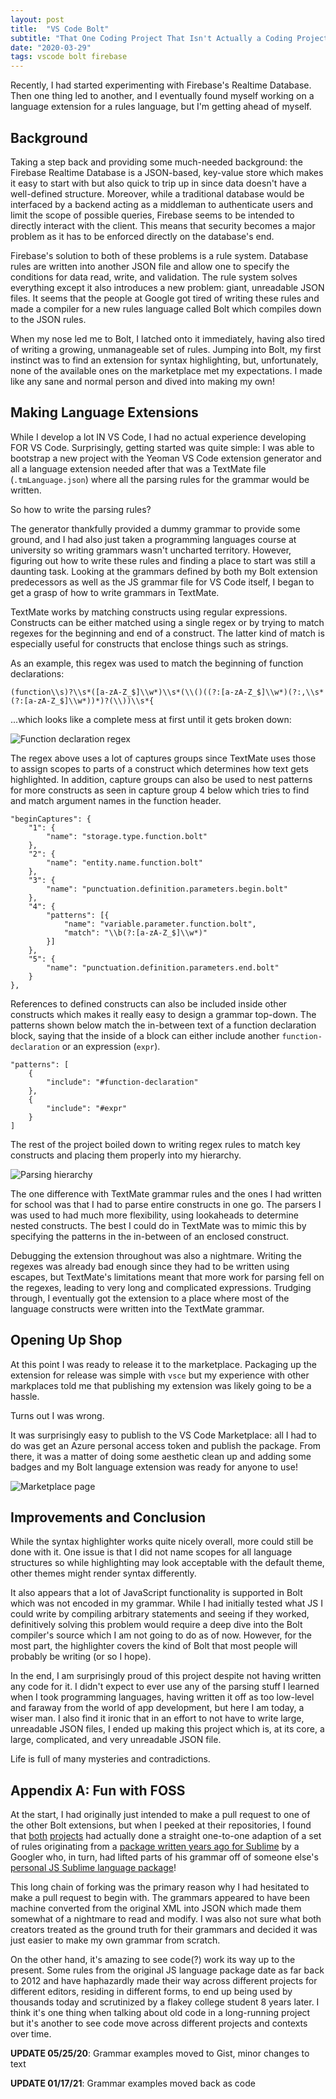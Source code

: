 ```yaml
---
layout: post
title:  "VS Code Bolt"
subtitle: "That One Coding Project That Isn't Actually a Coding Project"
date: "2020-03-29"
tags: vscode bolt firebase
---
```


Recently, I had started experimenting with Firebase's Realtime Database.
Then one thing led to another, and I eventually found myself working on a
language extension for a rules language, but I'm getting ahead of myself.

## Background

Taking a step back and providing some much-needed background:
the Firebase Realtime Database is a JSON-based,
key-value store which makes it easy to start with but also quick to trip up in since
data doesn't have a well-defined structure. Moreover,
while a traditional database would be interfaced by a backend acting as a middleman
to authenticate users and limit the scope of possible queries, Firebase seems to be
intended to directly interact with the client. This means that security becomes
a major problem as it has to be enforced directly on the database's end.

Firebase's solution to both of these problems is a rule system. Database rules are written
into another JSON file and allow one to specify the conditions for data read, write, and validation.
The rule system solves everything except it also introduces a new problem: giant, unreadable JSON files.
It seems that the people at Google got tired of writing these rules and made a compiler
for a new rules language called Bolt which compiles down to the JSON rules.

When my nose led me to Bolt, I latched onto it immediately, having also tired of writing a
growing, unmanageable set of rules. Jumping into Bolt, my first instinct was to find an
extension for syntax highlighting, but, unfortunately, none of the available ones on
the marketplace met my expectations. I made like any sane and normal person and dived
into making my own!

## Making Language Extensions

While I develop a lot IN VS Code, I had no actual experience developing
FOR VS Code. Surprisingly, getting started was quite simple: I was able to bootstrap a new project
with the Yeoman VS Code extension generator and all a language extension needed after that was a
TextMate file (`.tmLanguage.json`) where all the parsing rules for the grammar would be written.

So how to write the parsing rules?

The generator thankfully provided a dummy grammar to provide some ground, and I had also
just taken a programming languages course at university so writing grammars wasn't uncharted
territory. However, figuring out how to write these rules and finding a place to start was
still a daunting task. Looking at the grammars defined by both my Bolt extension predecessors as well as the
JS grammar file for VS Code itself, I began to get a grasp of how to write grammars in TextMate.

TextMate works by matching constructs using regular expressions.
Constructs can be either matched using a single regex or by trying to match regexes
for the beginning and end of a construct. The latter kind of match is
especially useful for constructs that enclose things such as strings.

As an example, this regex was used to match the beginning of function declarations:

```
(function\\s)?\\s*([a-zA-Z_$]\\w*)\\s*(\\()((?:[a-zA-Z_$]\\w*)(?:,\\s*(?:[a-zA-Z_$]\\w*))*)?(\\))\\s*{
```

...which looks like a complete mess at first until it gets broken down:

![Function declaration regex](/images/vscode_bolt/function_declaration.png)

The regex above uses a lot of captures groups since TextMate uses those to assign scopes to
parts of a construct which determines how text gets highlighted. In addition, capture groups
can also be used to nest patterns for more constructs as seen in capture group 4 below
which tries to find and match argument names in the function header.

```
"beginCaptures": {
	"1": {
		"name": "storage.type.function.bolt"
	},
	"2": {
		"name": "entity.name.function.bolt"
	},
	"3": {
		"name": "punctuation.definition.parameters.begin.bolt"
	},
	"4": {
		"patterns": [{
			"name": "variable.parameter.function.bolt",
			"match": "\\b(?:[a-zA-Z_$]\\w*)"
		}]
	},
	"5": {
		"name": "punctuation.definition.parameters.end.bolt"
	}
},
```

References to defined constructs can also be included inside other
constructs which makes it really easy to design a grammar top-down.
The patterns shown below match the in-between text of a function
declaration block, saying that the inside of a block can either include
another `function-declaration` or an expression (`expr`).

```
"patterns": [
	{
		"include": "#function-declaration"
	},
	{
		"include": "#expr"
	}
]
```

The rest of the project boiled down to writing regex rules to match key constructs
and placing them properly into my hierarchy.

![Parsing hierarchy](/images/vscode_bolt/tree.png)

The one difference with TextMate grammar rules and the ones I had written for
school was that I had to parse entire constructs in one go. The parsers I was
used to had much more flexibility, using lookaheads to determine nested constructs.
The best I could do in TextMate was to mimic this by specifying the patterns in the
in-between of an enclosed construct.

Debugging the extension throughout was also a nightmare. Writing the regexes was already
bad enough since they had to be written using escapes, but TextMate's limitations meant
that more work for parsing fell on the regexes, leading to very long and complicated expressions.
Trudging through, I eventually got the extension to a place where most of the
language constructs were written into the TextMate grammar.

## Opening Up Shop

At this point I was ready to release it to the marketplace. Packaging up the extension for
release was simple with `vsce` but my experience with other markplaces told
me that publishing my extension was likely going to be a hassle.

Turns out I was wrong.

It was surprisingly easy to publish to the VS Code Marketplace: all I had
to do was get an Azure personal access token and publish the package. From there,
it was a matter of doing some aesthetic clean up and adding
some badges and my Bolt language extension was ready for anyone to use!

![Marketplace page](/images/vscode_bolt/marketplace.png)

## Improvements and Conclusion

While the syntax highlighter works quite nicely overall, more could still be done with
it. One issue is that I did not name scopes for all language structures so
while highlighting may look acceptable with the default theme, other themes might render
syntax differently.

It also appears that a lot of JavaScript functionality is supported in Bolt
which was not encoded in my grammar. While I had initially tested what JS I could write by
compiling arbitrary statements and seeing if they worked, definitively solving this problem
would require a deep dive into the Bolt compiler's source which I am not going to do as of now.
However, for the most part, the highlighter covers the kind of Bolt that most people will probably
be writing (or so I hope).

In the end, I am surprisingly proud of this project despite not having written any code for it.
I didn't expect to ever use any of the parsing stuff I learned when I took programming
languages, having written it off as too low-level and faraway from the world of
app development, but here I am today, a wiser man. I also find it ironic that in an effort
to not have to write large, unreadable JSON files, I ended up making this project
which is, at its core, a large, complicated, and very unreadable JSON file.

Life is full of many mysteries and contradictions.

## Appendix A: Fun with FOSS

At the start, I had originally just intended to make a pull request to one of the other Bolt extensions,
but when I peeked at their repositories, I found that
[both](https://github.com/smkamranqadri/vscode-bolt-language)
[projects](https://github.com/ThadeuLuz/vsce-firebase-bolt)
had actually done a straight one-to-one adaption of a set of rules originating from a
[package written years ago for Sublime](https://github.com/davideast/bolt-sublime)
by a Googler who, in turn, had lifted parts of his grammar off of someone else's
[personal JS Sublime language package](https://github.com/btford/sublime-text-javascript)!

This long chain of forking was the primary reason why I had hesitated to make
a pull request to begin with. The grammars appeared to have been machine converted from
the original XML into JSON which made them somewhat of a nightmare to read
and modify. I was also not sure what both creators treated as the ground truth
for their grammars and decided it was just easier to make my own grammar from scratch.

On the other hand, it's amazing to see code(?) work its way up to the present. Some rules from the
original JS language package date as far back to 2012 and have haphazardly made their way
across different projects for different editors, residing in different forms, to end up
being used by thousands today and scrutinized by a flakey college student 8 years later. I think it's
one thing when talking about old code in a long-running project but it's another to see code move across
different projects and contexts over time.

**UPDATE 05/25/20**: Grammar examples moved to Gist, minor changes to text

**UPDATE 01/17/21**: Grammar examples moved back as code